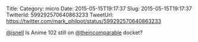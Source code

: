 Title: 
Category: micro
Date: 2015-05-15T19:17:37
Slug: 2015-05-15T19:17:37
TwitterId: 599292570640863233
TweetUrl: https://twitter.com/mark_philpot/status/599292570640863233

[@jsnell](https://twitter.com/jsnell) Is Anime 102 still on [@theincomparable](https://twitter.com/theincomparable) docket?